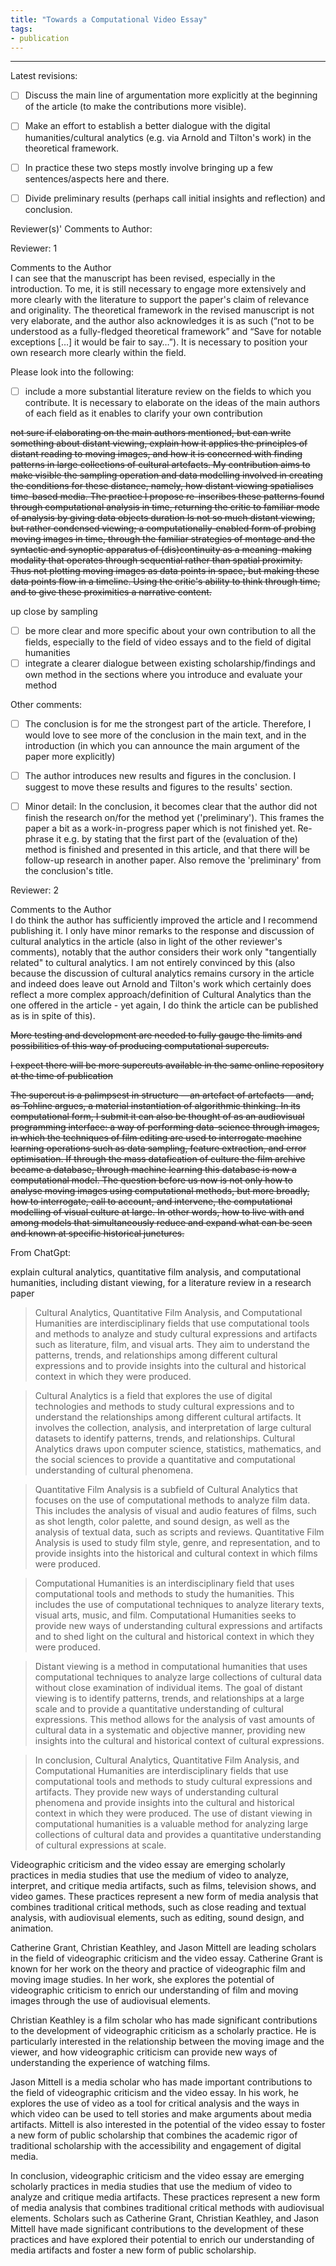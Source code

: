 ```yaml
---
title: "Towards a Computational Video Essay"
tags:
- publication
---
```

---

Latest revisions:

- [ ] Discuss the main line of argumentation more explicitly at the beginning of the article (to make the contributions more visible).
- [ ] Make an effort to establish a better dialogue with the digital humanities/cultural analytics (e.g. via Arnold and Tilton's work) in the theoretical framework.
- [ ] In practice these two steps mostly involve bringing up a few sentences/aspects here and there.
- [ ] Divide preliminary results (perhaps call initial insights and reflection) and conclusion.




Reviewer(s)' Comments to Author:  
  
Reviewer: 1  
  
Comments to the Author  
I can see that the manuscript has been revised, especially in the introduction. To me, it is still necessary to engage more extensively and more clearly with the literature to support the paper's claim of relevance and originality. The theoretical framework in the revised manuscript is not very elaborate, and the author also acknowledges it is as such (“not to be understood as a fully-fledged theoretical framework” and “Save for notable exceptions […] it would be fair to say…”). It is necessary to position your own research more clearly within the field.  

Please look into the following:  
- [ ] include a more substantial literature review on the fields to which you contribute. It is necessary to elaborate on the ideas of the main authors of each field as it enables to clarify your own contribution  

~~not sure if elaborating on the main authors mentioned, but can write something about distant viewing, explain how it applies the principles of distant reading to moving images, and how it is concerned with finding patterns in large collections of cultural artefacts. 
My contribution aims to make visible the sampling operation and data modelling involved in creating the conditions for these distance, namely, how distant viewing spatialises time-based media. 
The practice I propose re-inscribes these patterns found through computational analysis in time, returning the critic to familiar mode of analysis by giving data objects duration
Is not so much distant viewing, but rather condensed viewing; a computationally-enabled form of probing moving images in time, through the familiar strategies of montage and the syntactic and synoptic apparatus of (dis)continuity as a meaning-making modality that operates through sequential rather than spatial proximity. 
Thus not plotting moving images as data points in space, but making these data points flow in a timeline. Using the critic's ability to think through time, and to give these proximities a narrative content.~~

up close by sampling

- [ ] be more clear and more specific about your own contribution to all the fields, especially to the field of video essays and to the field of digital humanities  
- [ ] integrate a clearer dialogue between existing scholarship/findings and own method in the sections where you introduce and evaluate your method  
  
Other comments:  
- [ ] The conclusion is for me the strongest part of the article. Therefore, I would love to see more of the conclusion in the main text, and in the introduction (in which you can announce the main argument of the paper more explicitly)  
- [ ] The author introduces new results and figures in the conclusion. I suggest to move these results and figures to the results' section.  
- [ ] Minor detail: In the conclusion, it becomes clear that the author did not finish the research on/for the method yet ('preliminary'). This frames the paper a bit as a work-in-progress paper which is not finished yet. Re-phrase it e.g. by stating that the first part of the (evaluation of the) method is finished and presented in this article, and that there will be follow-up research in another paper. Also remove the 'preliminary' from the conclusion's title.  
  
  
Reviewer: 2  
  
Comments to the Author  
I do think the author has sufficiently improved the article and I recommend publishing it. I only have minor remarks to the response and discussion of cultural analytics in the article (also in light of the other reviewer's comments), notably that the author considers their work only "tangentially related" to cultural analytics. I am not entirely convinced by this (also because the discussion of cultural analytics remains cursory in the article and indeed does leave out Arnold and Tilton's work which certainly does reflect a more complex approach/definition of Cultural Analytics than the one offered in the article - yet again, I do think the article can be published as is in spite of this).



~~More testing and development are needed to fully gauge the limits and possibilities of this way of producing computational supercuts.~~

~~I expect there will be more supercuts available in the same online repository at the time of publication~~

~~The supercut is a palimpsest in structure ―an artefact of artefacts― and, as Tohline argues, a material instantiation of algorithmic thinking. In its computational form, I submit it can also be thought of as an audiovisual programming interface: a way of performing data-science through images, in which the techniques of film editing are used to interrogate machine learning operations such as data sampling, feature extraction, and error optimisation. If through the mass datafication of culture the film archive became a database, through machine learning this database is now a computational model. The question before us now is not only how to analyse moving images using computational methods, but more broadly, how to interrogate, call to account, and intervene, the computational modelling of visual culture at large. In other words, how to live with and among models that simultaneously reduce and expand what can be seen and known at specific historical junctures.~~


From ChatGpt:

explain cultural analytics, quantitative film analysis, and computational humanities, including distant viewing, for a literature review in a research paper

>Cultural Analytics, Quantitative Film Analysis, and Computational Humanities are interdisciplinary fields that use computational tools and methods to analyze and study cultural expressions and artifacts such as literature, film, and visual arts. They aim to understand the patterns, trends, and relationships among different cultural expressions and to provide insights into the cultural and historical context in which they were produced.

>Cultural Analytics is a field that explores the use of digital technologies and methods to study cultural expressions and to understand the relationships among different cultural artifacts. It involves the collection, analysis, and interpretation of large cultural datasets to identify patterns, trends, and relationships. Cultural Analytics draws upon computer science, statistics, mathematics, and the social sciences to provide a quantitative and computational understanding of cultural phenomena.

>Quantitative Film Analysis is a subfield of Cultural Analytics that focuses on the use of computational methods to analyze film data. This includes the analysis of visual and audio features of films, such as shot length, color palette, and sound design, as well as the analysis of textual data, such as scripts and reviews. Quantitative Film Analysis is used to study film style, genre, and representation, and to provide insights into the historical and cultural context in which films were produced.

>Computational Humanities is an interdisciplinary field that uses computational tools and methods to study the humanities. This includes the use of computational techniques to analyze literary texts, visual arts, music, and film. Computational Humanities seeks to provide new ways of understanding cultural expressions and artifacts and to shed light on the cultural and historical context in which they were produced.

>Distant viewing is a method in computational humanities that uses computational techniques to analyze large collections of cultural data without close examination of individual items. The goal of distant viewing is to identify patterns, trends, and relationships at a large scale and to provide a quantitative understanding of cultural expressions. This method allows for the analysis of vast amounts of cultural data in a systematic and objective manner, providing new insights into the cultural and historical context of cultural expressions.

>In conclusion, Cultural Analytics, Quantitative Film Analysis, and Computational Humanities are interdisciplinary fields that use computational tools and methods to study cultural expressions and artifacts. They provide new ways of understanding cultural phenomena and provide insights into the cultural and historical context in which they were produced. The use of distant viewing in computational humanities is a valuable method for analyzing large collections of cultural data and provides a quantitative understanding of cultural expressions at scale.

Videographic criticism and the video essay are emerging scholarly practices in media studies that use the medium of video to analyze, interpret, and critique media artifacts, such as films, television shows, and video games. These practices represent a new form of media analysis that combines traditional critical methods, such as close reading and textual analysis, with audiovisual elements, such as editing, sound design, and animation.

Catherine Grant, Christian Keathley, and Jason Mittell are leading scholars in the field of videographic criticism and the video essay. Catherine Grant is known for her work on the theory and practice of videographic film and moving image studies. In her work, she explores the potential of videographic criticism to enrich our understanding of film and moving images through the use of audiovisual elements.

Christian Keathley is a film scholar who has made significant contributions to the development of videographic criticism as a scholarly practice. He is particularly interested in the relationship between the moving image and the viewer, and how videographic criticism can provide new ways of understanding the experience of watching films.

Jason Mittell is a media scholar who has made important contributions to the field of videographic criticism and the video essay. In his work, he explores the use of video as a tool for critical analysis and the ways in which video can be used to tell stories and make arguments about media artifacts. Mittell is also interested in the potential of the video essay to foster a new form of public scholarship that combines the academic rigor of traditional scholarship with the accessibility and engagement of digital media.

In conclusion, videographic criticism and the video essay are emerging scholarly practices in media studies that use the medium of video to analyze and critique media artifacts. These practices represent a new form of media analysis that combines traditional critical methods with audiovisual elements. Scholars such as Catherine Grant, Christian Keathley, and Jason Mittell have made significant contributions to the development of these practices and have explored their potential to enrich our understanding of media artifacts and foster a new form of public scholarship.